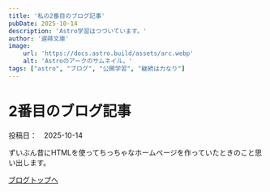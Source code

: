 ```yaml
---
title: '私の2番目のブログ記事'
pubDate: 2025-10-14
description: 'Astro学習はつづいています。'
author: '遅蒔文庫'
image:
    url: 'https://docs.astro.build/assets/arc.webp'
    alt: 'Astroのアークのサムネイル。'
tags: ["astro", "ブログ", "公開学習", "継続は力なり"]
---
```

# 2番目のブログ記事

投稿日：　2025-10-14

ずいぶん昔にHTMLを使ってちっちゃなホームページを作っていたときのこと思い出します。

[ブログトップへ](/blog/)